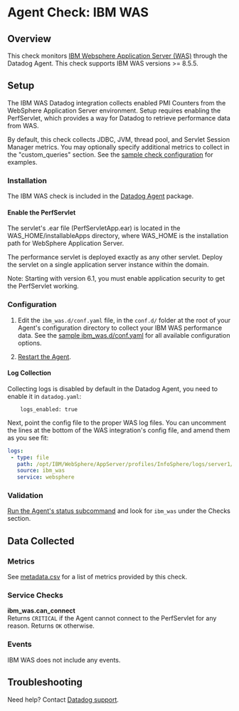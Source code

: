 # Agent Check: IBM WAS

## Overview

This check monitors [IBM Websphere Application Server (WAS)][1] through the Datadog Agent. This check supports IBM WAS versions >= 8.5.5.

## Setup

The IBM WAS Datadog integration collects enabled PMI Counters from the WebSphere Application Server environment. Setup requires enabling the PerfServlet, which provides a way for Datadog to retrieve performance data from WAS.

By default, this check collects JDBC, JVM, thread pool, and Servlet Session Manager metrics. You may optionally specify additional metrics to collect in the "custom_queries" section. See the [sample check configuration][2] for examples.

### Installation

The IBM WAS check is included in the [Datadog Agent][3] package.

#### Enable the PerfServlet
The servlet's .ear file (PerfServletApp.ear) is located in the WAS_HOME/installableApps directory, where WAS_HOME is the installation path for WebSphere Application Server.

The performance servlet is deployed exactly as any other servlet. Deploy the servlet on a single application server instance within the domain.

Note: Starting with version 6.1, you must enable application security to get the PerfServlet working.

### Configuration

1. Edit the `ibm_was.d/conf.yaml` file, in the `conf.d/` folder at the root of your Agent's configuration directory to collect your IBM WAS performance data. See the [sample ibm_was.d/conf.yaml][2] for all available configuration options.

2. [Restart the Agent][4].

#### Log Collection

Collecting logs is disabled by default in the Datadog Agent, you need to enable it in `datadog.yaml`:
```
    logs_enabled: true
```

Next, point the config file to the proper WAS log files. You can uncomment the lines at the bottom of the WAS integration's config file, and amend them as you see fit:

```yaml
logs:
 - type: file
   path: /opt/IBM/WebSphere/AppServer/profiles/InfoSphere/logs/server1/*.log
   source: ibm_was
   service: websphere
```

### Validation

[Run the Agent's status subcommand][5] and look for `ibm_was` under the Checks section.

## Data Collected

### Metrics

See [metadata.csv][6] for a list of metrics provided by this check.

### Service Checks

**ibm_was.can_connect**  
Returns `CRITICAL` if the Agent cannot connect to the PerfServlet for any reason. Returns `OK` otherwise.

### Events

IBM WAS does not include any events.

## Troubleshooting

Need help? Contact [Datadog support][7].

[1]: https://www.ibm.com/cloud/websphere-application-platform
[2]: https://github.com/DataDog/integrations-core/blob/master/ibm_was/datadog_checks/ibm_was/data/conf.yaml.example
[3]: https://app.datadoghq.com/account/settings#agent
[4]: https://docs.datadoghq.com/agent/faq/agent-commands/#start-stop-restart-the-agent
[5]: https://docs.datadoghq.com/agent/faq/agent-commands/#agent-status-and-information
[6]: https://github.com/DataDog/integrations-core/blob/master/ibm_was/metadata.csv
[7]: https://docs.datadoghq.com/help
